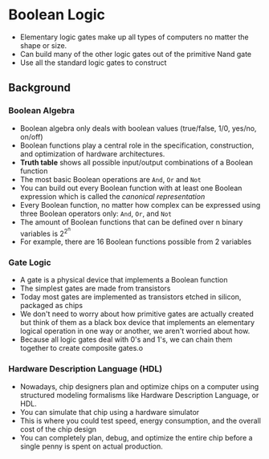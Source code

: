 # Boolean Logic

- Elementary logic gates make up all types of computers no matter the shape or size.
- Can build many of the other logic gates out of the primitive Nand gate
- Use all the standard logic gates to construct 

## Background

### Boolean Algebra
- Boolean algebra only deals with boolean values (true/false, 1/0, yes/no, on/off)
- Boolean functions play a central role in the specification, construction, and optimization of hardware architectures. 
- **Truth table** shows all possible input/output combinations of a Boolean function
- The most basic Boolean operations are `And`, `Or` and `Not`
- You can build out every Boolean function with at least one Boolean expression which is called the _canonical representation_
- Every Boolean function, no matter how complex can be expressed using three Boolean operators only: `And`, `Or`, and `Not`
- The amount of Boolean functions that can be defined over n binary variables is 2<sup>2<sup>n<sup></sup>
- For example, there are 16 Boolean functions possible from 2 variables

### Gate Logic
- A gate is a physical device that implements a Boolean function
- The simplest gates are made from transistors
- Today most gates are implemented as transistors etched in silicon, packaged as chips
- We don't need to worry about how primitive gates are actually created but think of them as a black box device that implements an elementary logical operation in one way or another, we aren't worried about how.
- Because all logic gates deal with 0's and 1's, we can chain them together to create composite gates.o

### Hardware Description Language (HDL)
- Nowadays, chip designers plan and optimize chips on a computer using structured modeling formalisms like Hardware Description Language, or HDL.
- You can simulate that chip using a hardware simulator
- This is where you could test speed, energy consumption, and the overall cost of the chip design
- You can completely plan, debug, and optimize the entire chip before a single penny is spent on actual production.